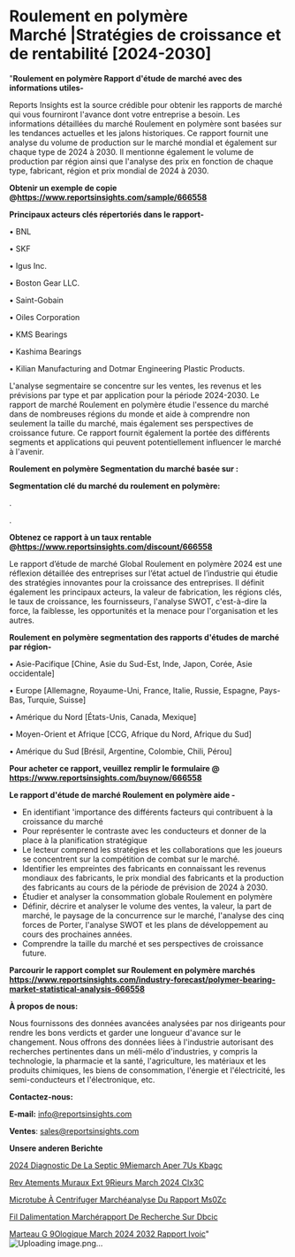 # Roulement en polymère Marché |Stratégies de croissance et de rentabilité [2024-2030]

"<strong>Roulement en polymère Rapport d'étude de marché avec des informations utiles-</strong>

Reports Insights est la source crédible pour obtenir les rapports de marché qui vous fourniront l'avance dont votre entreprise a besoin. Les informations détaillées du marché Roulement en polymère sont basées sur les tendances actuelles et les jalons historiques. Ce rapport fournit une analyse du volume de production sur le marché mondial et également sur chaque type de 2024 à 2030. Il mentionne également le volume de production par région ainsi que l'analyse des prix en fonction de chaque type, fabricant, région et prix mondial de 2024 à 2030.

<strong><b>Obtenir un exemple de copie @</b></strong><a href=https://www.reportsinsights.com/sample/666558><strong><b>https://www.reportsinsights.com/sample/666558</b></strong></a>

<b>Principaux acteurs clés répertoriés dans le rapport-</b>

<b> </b>• BNL

• SKF

• Igus Inc.

• Boston Gear LLC.

• Saint-Gobain

• Oiles Corporation

• KMS Bearings

• Kashima Bearings

• Kilian Manufacturing and Dotmar Engineering Plastic Products.

L'analyse segmentaire se concentre sur les ventes, les revenus et les prévisions par type et par application pour la période 2024-2030. Le rapport de marché Roulement en polymère étudie l'essence du marché dans de nombreuses régions du monde et aide à comprendre non seulement la taille du marché, mais également ses perspectives de croissance future. Ce rapport fournit également la portée des différents segments et applications qui peuvent potentiellement influencer le marché à l'avenir.

<strong>Roulement en polymère Segmentation du marché basée sur :</strong>

<strong> Segmentation clé du marché du roulement en polymère: </strong>

.

.

<strong><b>Obtenez ce rapport à un taux rentable @</b></strong><a href=https://www.reportsinsights.com/discount/666558><strong><b>https://www.reportsinsights.com/discount/666558</b></strong></a>

Le rapport d’étude de marché Global Roulement en polymère 2024 est une réflexion détaillée des entreprises sur l’état actuel de l’industrie qui étudie des stratégies innovantes pour la croissance des entreprises. Il définit également les principaux acteurs, la valeur de fabrication, les régions clés, le taux de croissance, les fournisseurs, l'analyse SWOT, c'est-à-dire la force, la faiblesse, les opportunités et la menace pour l'organisation et les autres.

<strong>Roulement en polymère segmentation des rapports d'études de marché par région-</strong>

• Asie-Pacifique [Chine, Asie du Sud-Est, Inde, Japon, Corée, Asie occidentale]

• Europe [Allemagne, Royaume-Uni, France, Italie, Russie, Espagne, Pays-Bas, Turquie, Suisse]

• Amérique du Nord [États-Unis, Canada, Mexique]

• Moyen-Orient et Afrique [CCG, Afrique du Nord, Afrique du Sud]

• Amérique du Sud [Brésil, Argentine, Colombie, Chili, Pérou]

<strong>Pour acheter ce rapport, veuillez remplir le formulaire @   <a href=https://www.reportsinsights.com/buynow/666558>https://www.reportsinsights.com/buynow/666558</a></strong>

<strong>Le rapport d'étude de marché Roulement en polymère aide -</strong>
<ul>
  <li>En identifiant 'importance des différents facteurs qui contribuent à la croissance du marché</li>
  <li>Pour représenter le contraste avec les conducteurs et donner de la place à la planification stratégique</li>
  <li>Le lecteur comprend les stratégies et les collaborations que les joueurs se concentrent sur la compétition de combat sur le marché.</li>
  <li>Identifier les empreintes des fabricants en connaissant les revenus mondiaux des fabricants, le prix mondial des fabricants et la production des fabricants au cours de la période de prévision de 2024 à 2030.</li>
  <li>Étudier et analyser la consommation globale Roulement en polymère</li>
  <li>Définir, décrire et analyser le volume des ventes, la valeur, la part de marché, le paysage de la concurrence sur le marché, l'analyse des cinq forces de Porter, l'analyse SWOT et les plans de développement au cours des prochaines années.</li>
  <li>Comprendre la taille du marché et ses perspectives de croissance future.</li>
</ul>

<strong>Parcourir le rapport complet sur Roulement en polymère marchés <a href=https://www.reportsinsights.com/industry-forecast/polymer-bearing-market-statistical-analysis-666558>https://www.reportsinsights.com/industry-forecast/polymer-bearing-market-statistical-analysis-666558</a></strong>

<strong>À propos de nous:</strong>

Nous fournissons des données avancées analysées par nos dirigeants pour rendre les bons verdicts et garder une longueur d'avance sur le changement. Nous offrons des données liées à l'industrie autorisant des recherches pertinentes dans un méli-mélo d'industries, y compris la technologie, la pharmacie et la santé, l'agriculture, les matériaux et les produits chimiques, les biens de consommation, l'énergie et l'électricité, les semi-conducteurs et l'électronique, etc.

<strong>Contactez-nous:</strong>

<strong>E-mail:</strong> <a href=mailto:info@reportsinsights.com>info@reportsinsights.com</a>

<strong>Ventes</strong>: <a href=mailto:sales@reportsinsights.com>sales@reportsinsights.com</a>

<strong>Unsere anderen Berichte</strong>

<a href=https://www.linkedin.com/pulse/2024-diagnostic-de-la-septic%C3%A9miemarch%C3%A9-aper%C3%A7us-kbagc/>2024 Diagnostic De La Septic 9Miemarch Aper 7Us Kbagc</a>

<a href=https://www.linkedin.com/pulse/rev%C3%AAtements-muraux-ext%C3%A9rieurs-march%C3%A9-2024-clx3c/>Rev Atements Muraux Ext 9Rieurs March 2024 Clx3C</a>

<a href=https://www.linkedin.com/pulse/microtube-à-centrifuger-marchéanalyse-du-rapport-ms0zc/>Microtube À Centrifuger Marchéanalyse Du Rapport Ms0Zc</a>

<a href=https://www.linkedin.com/pulse/fil-dalimentation-marchérapport-de-recherche-sur-dbcic/>Fil Dalimentation Marchérapport De Recherche Sur Dbcic</a>

<a href=https://www.linkedin.com/pulse/marteau-g%C3%A9ologique-march%C3%A9-2024-2032-rapport-ivoic/>Marteau G 9Ologique March 2024 2032 Rapport Ivoic</a>"
![Uploading image.png…]()
